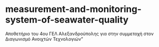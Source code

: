 # measurement-and-monitoring-system-of-seawater-quality
Αποθετήριο του 4oυ ΓΕΛ Αλεξανδρούπολης για στην συμμετοχή στον Διαγωνισμό  Ανοιχτών Τεχνολογιών”
